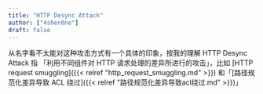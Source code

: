 ```yaml
---
title: "HTTP Desync Attack"
author: ["4shen0ne"]
draft: false
---
```


从名字看不太能对这种攻击方式有一个具体的印象，按我的理解 HTTP Desync Attack 指
「利用不同组件对 HTTP 请求处理的差异所进行的攻击」，比如 [HTTP request smuggling]({{< relref "http_request_smuggling.md" >}})
和「[路径规范化差异导致 ACL 绕过]({{< relref "路径规范化差异导致acl绕过.md" >}})」
